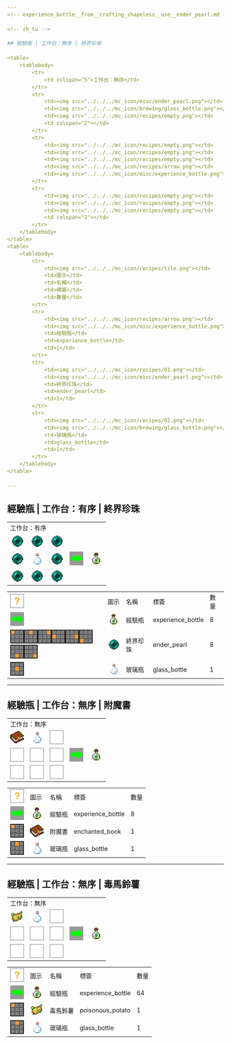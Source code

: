 ```yaml
---
<!-- experience_bottle__from__crafting_shapeless__use__ender_pearl.md -->

<!-- zh_tw -->

## 經驗瓶 | 工作台：無序 | 終界珍珠

<table>
	<tablebody>
		<tr>
			<td colspan="5">工作台：無序</td>
		</tr>
		<tr>
			<td><img src="../../../mc_icon/misc/ender_pearl.png"></td>
			<td><img src="../../../mc_icon/brewing/glass_bottle.png"></td>
			<td><img src="../../../mc_icon/recipes/empty.png"></td>
			<td colspan="2"></td>
		</tr>
		<tr>
			<td><img src="../../../mc_icon/recipes/empty.png"></td>
			<td><img src="../../../mc_icon/recipes/empty.png"></td>
			<td><img src="../../../mc_icon/recipes/empty.png"></td>
			<td><img src="../../../mc_icon/recipes/arrow.png"></td>
			<td><img src="../../../mc_icon/misc/experience_bottle.png"></td>
		</tr>
		<tr>
			<td><img src="../../../mc_icon/recipes/empty.png"></td>
			<td><img src="../../../mc_icon/recipes/empty.png"></td>
			<td><img src="../../../mc_icon/recipes/empty.png"></td>
			<td colspan="2"></td>
		</tr>
	</tablebody>
</table>
<table>
	<tablebody>
		<tr>
			<td><img src="../../../mc_icon/recipes/tile.png"></td>
			<td>圖示</td>
			<td>名稱</td>
			<td>標簽</td>
			<td>數量</td>
		</tr>
		<tr>
			<td><img src="../../../mc_icon/recipes/arrow.png"></td>
			<td><img src="../../../mc_icon/misc/experience_bottle.png"></td>
			<td>經驗瓶</td>
			<td>experience_bottle</td>
			<td>1</td>
		</tr>
		<tr>
			<td><img src="../../../mc_icon/recipes/01.png"></td>
			<td><img src="../../../mc_icon/misc/ender_pearl.png"></td>
			<td>終界珍珠</td>
			<td>ender_pearl</td>
			<td>1</td>
		</tr>
		<tr>
			<td><img src="../../../mc_icon/recipes/02.png"></td>
			<td><img src="../../../mc_icon/brewing/glass_bottle.png"></td>
			<td>玻璃瓶</td>
			<td>glass_bottle</td>
			<td>1</td>
		</tr>
	</tablebody>
</table>

---
```

<!-- experience_bottle__from__crafting_shaped__use__ender_pearl.md -->

<!-- zh_tw -->

## 經驗瓶 | 工作台：有序 | 終界珍珠

<table>
	<tablebody>
		<tr>
			<td colspan="5">工作台：有序</td>
		</tr>
		<tr>
			<td><img src="../../../mc_icon/misc/ender_pearl.png"></td>
			<td><img src="../../../mc_icon/misc/ender_pearl.png"></td>
			<td><img src="../../../mc_icon/misc/ender_pearl.png"></td>
			<td colspan="2"></td>
		</tr>
		<tr>
			<td><img src="../../../mc_icon/misc/ender_pearl.png"></td>
			<td><img src="../../../mc_icon/brewing/glass_bottle.png"></td>
			<td><img src="../../../mc_icon/misc/ender_pearl.png"></td>
			<td><img src="../../../mc_icon/recipes/arrow.png"></td>
			<td><img src="../../../mc_icon/misc/experience_bottle.png"></td>
		</tr>
		<tr>
			<td><img src="../../../mc_icon/misc/ender_pearl.png"></td>
			<td><img src="../../../mc_icon/misc/ender_pearl.png"></td>
			<td><img src="../../../mc_icon/misc/ender_pearl.png"></td>
			<td colspan="2"></td>
		</tr>
	</tablebody>
</table>
<table>
	<tablebody>
		<tr>
			<td><img src="../../../mc_icon/recipes/tile.png"></td>
			<td>圖示</td>
			<td>名稱</td>
			<td>標簽</td>
			<td>數量</td>
		</tr>
		<tr>
			<td><img src="../../../mc_icon/recipes/arrow.png"></td>
			<td><img src="../../../mc_icon/misc/experience_bottle.png"></td>
			<td>經驗瓶</td>
			<td>experience_bottle</td>
			<td>8</td>
		</tr>
		<tr>
			<td><img src="../../../mc_icon/recipes/01.png"><img src="../../../mc_icon/recipes/02.png"><img src="../../../mc_icon/recipes/03.png"><img src="../../../mc_icon/recipes/04.png"><img src="../../../mc_icon/recipes/06.png"><img src="../../../mc_icon/recipes/07.png"><img src="../../../mc_icon/recipes/08.png"><img src="../../../mc_icon/recipes/09.png"></td>
			<td><img src="../../../mc_icon/misc/ender_pearl.png"></td>
			<td>終界珍珠</td>
			<td>ender_pearl</td>
			<td>8</td>
		</tr>
		<tr>
			<td><img src="../../../mc_icon/recipes/05.png"></td>
			<td><img src="../../../mc_icon/brewing/glass_bottle.png"></td>
			<td>玻璃瓶</td>
			<td>glass_bottle</td>
			<td>1</td>
		</tr>
	</tablebody>
</table>

---
<!-- experience_bottle__from__crafting_shapeless__use__enchanted_book.md -->

<!-- zh_tw -->

## 經驗瓶 | 工作台：無序 | 附魔書

<table>
	<tablebody>
		<tr>
			<td colspan="5">工作台：無序</td>
		</tr>
		<tr>
			<td><img src="../../../mc_icon/combat/enchanted_book.png"></td>
			<td><img src="../../../mc_icon/brewing/glass_bottle.png"></td>
			<td><img src="../../../mc_icon/recipes/empty.png"></td>
			<td colspan="2"></td>
		</tr>
		<tr>
			<td><img src="../../../mc_icon/recipes/empty.png"></td>
			<td><img src="../../../mc_icon/recipes/empty.png"></td>
			<td><img src="../../../mc_icon/recipes/empty.png"></td>
			<td><img src="../../../mc_icon/recipes/arrow.png"></td>
			<td><img src="../../../mc_icon/misc/experience_bottle.png"></td>
		</tr>
		<tr>
			<td><img src="../../../mc_icon/recipes/empty.png"></td>
			<td><img src="../../../mc_icon/recipes/empty.png"></td>
			<td><img src="../../../mc_icon/recipes/empty.png"></td>
			<td colspan="2"></td>
		</tr>
	</tablebody>
</table>
<table>
	<tablebody>
		<tr>
			<td><img src="../../../mc_icon/recipes/tile.png"></td>
			<td>圖示</td>
			<td>名稱</td>
			<td>標簽</td>
			<td>數量</td>
		</tr>
		<tr>
			<td><img src="../../../mc_icon/recipes/arrow.png"></td>
			<td><img src="../../../mc_icon/misc/experience_bottle.png"></td>
			<td>經驗瓶</td>
			<td>experience_bottle</td>
			<td>8</td>
		</tr>
		<tr>
			<td><img src="../../../mc_icon/recipes/01.png"></td>
			<td><img src="../../../mc_icon/combat/enchanted_book.png"></td>
			<td>附魔書</td>
			<td>enchanted_book</td>
			<td>1</td>
		</tr>
		<tr>
			<td><img src="../../../mc_icon/recipes/02.png"></td>
			<td><img src="../../../mc_icon/brewing/glass_bottle.png"></td>
			<td>玻璃瓶</td>
			<td>glass_bottle</td>
			<td>1</td>
		</tr>
	</tablebody>
</table>

---
<!-- experience_bottle__from__crafting_shapeless__use__poisonous_potato.md -->

<!-- zh_tw -->

## 經驗瓶 | 工作台：無序 | 毒馬鈴薯

<table>
	<tablebody>
		<tr>
			<td colspan="5">工作台：無序</td>
		</tr>
		<tr>
			<td><img src="../../../mc_icon/food/poisonous_potato.png"></td>
			<td><img src="../../../mc_icon/brewing/glass_bottle.png"></td>
			<td><img src="../../../mc_icon/recipes/empty.png"></td>
			<td colspan="2"></td>
		</tr>
		<tr>
			<td><img src="../../../mc_icon/recipes/empty.png"></td>
			<td><img src="../../../mc_icon/recipes/empty.png"></td>
			<td><img src="../../../mc_icon/recipes/empty.png"></td>
			<td><img src="../../../mc_icon/recipes/arrow.png"></td>
			<td><img src="../../../mc_icon/misc/experience_bottle.png"></td>
		</tr>
		<tr>
			<td><img src="../../../mc_icon/recipes/empty.png"></td>
			<td><img src="../../../mc_icon/recipes/empty.png"></td>
			<td><img src="../../../mc_icon/recipes/empty.png"></td>
			<td colspan="2"></td>
		</tr>
	</tablebody>
</table>
<table>
	<tablebody>
		<tr>
			<td><img src="../../../mc_icon/recipes/tile.png"></td>
			<td>圖示</td>
			<td>名稱</td>
			<td>標簽</td>
			<td>數量</td>
		</tr>
		<tr>
			<td><img src="../../../mc_icon/recipes/arrow.png"></td>
			<td><img src="../../../mc_icon/misc/experience_bottle.png"></td>
			<td>經驗瓶</td>
			<td>experience_bottle</td>
			<td>64</td>
		</tr>
		<tr>
			<td><img src="../../../mc_icon/recipes/01.png"></td>
			<td><img src="../../../mc_icon/food/poisonous_potato.png"></td>
			<td>毒馬鈴薯</td>
			<td>poisonous_potato</td>
			<td>1</td>
		</tr>
		<tr>
			<td><img src="../../../mc_icon/recipes/02.png"></td>
			<td><img src="../../../mc_icon/brewing/glass_bottle.png"></td>
			<td>玻璃瓶</td>
			<td>glass_bottle</td>
			<td>1</td>
		</tr>
	</tablebody>
</table>

